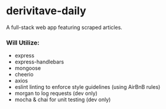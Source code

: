 # derivitave-daily
A full-stack web app featuring scraped articles.

### Will Utilize:
- express
- express-handlebars
- mongoose
- cheerio
- axios
- eslint linting to enforce style guidelines (using AirBnB rules)
- morgan to log requests (dev only)
- mocha & chai for unit testing (dev only)
